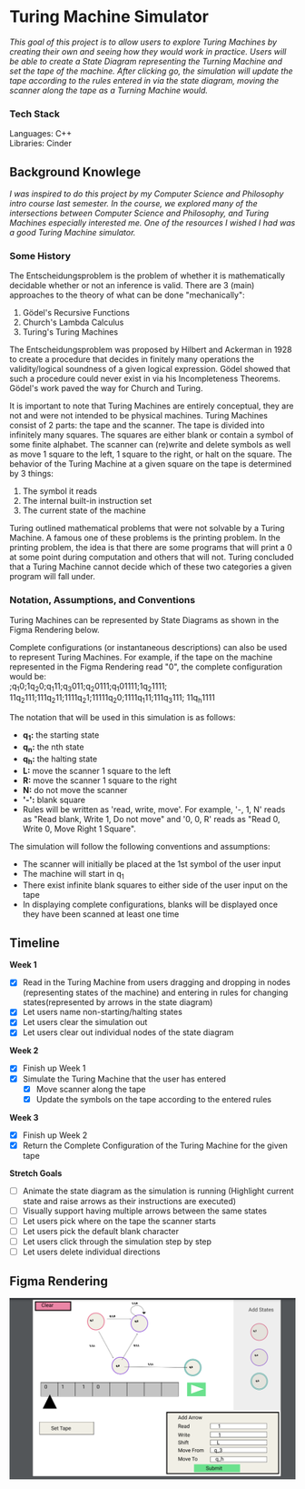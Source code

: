 # Turing Machine Simulator #
<i>This goal of this project is to allow users to explore Turing Machines by creating their own
and seeing how they would work in practice. Users will be able to create a State Diagram representing the Turning Machine
and set the tape of the machine. After clicking go, the simulation will update the tape according to the rules entered 
in via the state diagram, moving the scanner along the tape as a Turning Machine would.</i>

### Tech Stack ###
Languages: C++  
Libraries: Cinder

## Background Knowlege ##
<i>I was inspired to do this project by my Computer Science and Philosophy intro course last semester. In the course, we 
explored many of the intersections between Computer Science and Philosophy, and Turing Machines especially interested me.
One of the resources I wished I had was a good Turing Machine simulator.</i>

### Some History ###
The Entscheidungsproblem is the problem of whether it is mathematically decidable whether or not an inference is valid.
There are 3 (main) approaches to the theory of what can be done "mechanically":
  1. Gödel's Recursive Functions
  2. Church's Lambda Calculus
  3. Turing's Turing Machines  

The Entscheidungsproblem was proposed by Hilbert and Ackerman in 1928 to create a procedure that decides in finitely many
operations the validity/logical soundness of a given logical expression. Gödel showed that such a procedure could never 
exist in via his Incompleteness Theorems. Gödel's work paved the way for Church and Turing. 

It is important to note that Turing Machines are entirely conceptual, they are not and were not intended to be
physical machines. Turing Machines consist of 2 parts: the tape and the scanner. The tape is divided into infinitely many
squares. The squares are either blank or contain a symbol of some finite alphabet. The scanner can (re)write and delete 
symbols as well as move 1 square to the left, 1 square to the right, or halt on the square. The behavior of the Turing Machine
at a given square on the tape is determined by 3 things:
  1. The symbol it reads
  2. The internal built-in instruction set
  3. The current state of the machine

Turing outlined mathematical problems that were not solvable by a Turing Machine. A famous one of these problems is the 
printing problem. In the printing problem, the idea is that there are some programs that will print a 0 at some point
during computation and others that will not. Turing concluded that a Turing Machine cannot decide which of these two 
categories a given program will fall under. 

### Notation, Assumptions, and Conventions ###
Turing Machines can be represented by State Diagrams as shown in the Figma Rendering below.

Complete configurations (or instantaneous descriptions) can also be used to represent Turing Machines. For example, if
the tape on the machine represented in the Figma Rendering read "0", the complete configuration would be:  
;q<sub>1</sub>0;1q<sub>2</sub>0;q<sub>1</sub>11;q<sub>3</sub>011;q<sub>2</sub>0111;q<sub>1</sub>01111;1q<sub>2</sub>1111;
11q<sub>2</sub>111;111q<sub>2</sub>11;1111q<sub>2</sub>1;11111q<sub>2</sub>0;1111q<sub>1</sub>11;111q<sub>3</sub>111;
11q<sub>h</sub>1111

The notation that will be used in this simulation is as follows:
  - **q<sub>1</sub>:** the starting state  
  - **q<sub>n</sub>:** the nth state  
  - **q<sub>h</sub>:** the halting state  
  - **L:** move the scanner 1 square to the left  
  - **R:** move the scanner 1 square to the right  
  - **N:** do not move the scanner  
  - **'-':** blank square
- Rules will be written as 'read, write, move'. For example, '-, 1, N' reads as "Read blank, Write 1, Do
  not move" and '0, 0, R' reads as "Read 0, Write 0, Move Right 1 Square".

The simulation will follow the following conventions and assumptions:  
- The scanner will initially be placed at the 1st symbol of the user input
- The machine will start in q<sub>1</sub>
- There exist infinite blank squares to either side of the user input on the tape
- In displaying complete configurations, blanks will be displayed once they have been scanned at least one time


## Timeline ##
**Week 1**

- [X] Read in the Turing Machine from users dragging and dropping in nodes (representing states of the machine) and 
  entering in rules for changing states(represented by arrows in the state diagram)
- [X] Let users name non-starting/halting states
- [X] Let users clear the simulation out
- [X] Let users clear out individual nodes of the state diagram

**Week 2**
- [X] Finish up Week 1
- [X] Simulate the Turing Machine that the user has entered
  - [X] Move scanner along the tape
  - [X] Update the symbols on the tape according to the entered rules

**Week 3**
- [X] Finish up Week 2
- [X] Return the Complete Configuration of the Turing Machine for the given tape

**Stretch Goals**
- [ ] Animate the state diagram as the simulation is running (Highlight current state and raise arrows as their instructions 
      are executed)
- [ ] Visually support having multiple arrows between the same states
- [ ] Let users pick where on the tape the scanner starts
- [ ] Let users pick the default blank character
- [ ] Let users click through the simulation step by step
- [ ] Let users delete individual directions

## Figma Rendering ##
![Figma Rendering](FinalProjectFigmaRendering.png)
